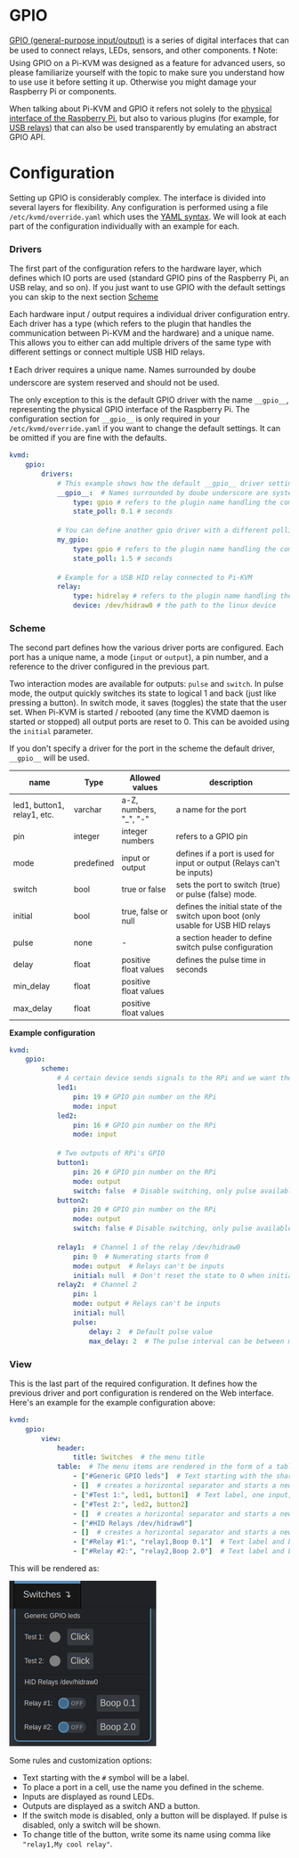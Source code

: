 # GPIO
[GPIO (general-purpose input/output)](https://en.wikipedia.org/wiki/General-purpose_input/output) is a series of digital interfaces that can be used to connect relays, LEDs, sensors, and other components.
:exclamation: Note: Using GPIO on a Pi-KVM was designed as a feature for advanced users, so please familiarize yourself with the topic to make sure you understand how to use use it before setting it up. Otherwise you might damage your Raspberry Pi or components.

When talking about Pi-KVM and GPIO it refers not solely to the [physical interface of the Raspberry Pi](https://www.raspberrypi.org/documentation/usage/gpio), but also to various plugins (for example, for [USB relays](http://vusb.wikidot.com/project:driver-less-usb-relays-hid-interface)) that can also be used transparently by emulating an abstract GPIO API.

# Configuration
Setting up GPIO is considerably complex. The interface is divided into several layers for flexibility. Any configuration is performed using a file `/etc/kvmd/override.yaml` which uses the [YAML syntax](https://docs.ansible.com/ansible/latest/reference_appendices/YAMLSyntax.html). We will look at each part of the configuration individually with an example for each.

### Drivers
The first part of the configuration refers to the hardware layer, which defines which IO ports are used (standard GPIO pins of the Raspberry Pi, an USB relay, and so on). 
If you just want to use GPIO with the default settings you can skip to the next section [Scheme](#Scheme)

Each hardware input / output requires a individual driver configuration entry. Each driver has a type (which refers to the plugin that handles the communication between Pi-KVM and the hardware) and a unique name. 
This allows you to either can add multiple drivers of the same type with different settings or connect multiple USB HID relays.

:exclamation: Each driver requires a unique name. Names surrounded by doube underscore are system reserved and should not be used.

The only exception to this is the default GPIO driver with the name `__gpio__`, representing the physical GPIO interface of the Raspberry Pi. The configuration section for `__gpio__` is only required in your `/etc/kvmd/override.yaml` if you want to change the default settings. It can be omitted if you are fine with the defaults.

```yaml
kvmd:
    gpio:
        drivers:
            # This example shows how the default __gpio__ driver settings can be changed. It can be omitted if you are fine with the defaults.
            __gpio__:  # Names surrounded by doube underscore are system reserved
                type: gpio # refers to the plugin name handling the communication
                state_poll: 0.1 # seconds

            # You can define another gpio driver with a different polling interval
            my_gpio: 
                type: gpio # refers to the plugin name handling the communication
                state_poll: 1.5 # seconds
                    
            # Example for a USB HID relay connected to Pi-KVM
            relay:
                type: hidrelay # refers to the plugin name handling the communication
                device: /dev/hidraw0 # the path to the linux device
```

### Scheme
The second part defines how the various driver ports are configured. Each port has a unique name, a mode (`input` or `output`), a pin number, and a reference to the driver configured in the previous part.

Two interaction modes are available for outputs: `pulse` and `switch`. In pulse mode, the output quickly switches its state to logical 1 and back (just like pressing a button). In switch mode, it saves (toggles) the state that the user set. When Pi-KVM is started / rebooted (any time the KVMD daemon is started or stopped) all output ports are reset to 0. This can be avoided using the `initial` parameter.

If you don't specify a driver for the port in the scheme the default driver, `__gpio__` will be used.

|  name                         |   Type      |   Allowed values       |   description                          |
|---                            |---          |---                     |---                                     |
| led1, button1, relay1, etc.   | varchar     | a-Z, numbers, "_", "-" | a name for the port                    |
| pin                           | integer     | integer numbers        | refers to a GPIO pin                   |
| mode | predefined| input or output | defines if a port is used for input or output (Relays can't be inputs)|
| switch | bool | true or false | sets the port to switch (true) or pulse (false) mode.  |
| initial | bool | true, false or null | defines the initial state of the switch upon boot (only usable for USB HID relays |
| pulse | none | - | a section header to define switch pulse configuration  |
| delay | float | positive float values | defines the pulse time in seconds |
| min_delay | float | positive float values | |
| max_delay | float | positive float values | |

__Example configuration__
```yaml
kvmd:
    gpio:
        scheme:
            # A certain device sends signals to the RPi and we want the Pi-KVM to display this as an led
            led1:
                pin: 19 # GPIO pin number on the RPi
                mode: input 
            led2:
                pin: 16 # GPIO pin number on the RPi
                mode: input 

            # Two outputs of RPi's GPIO
            button1:
                pin: 26 # GPIO pin number on the RPi
                mode: output
                switch: false  # Disable switching, only pulse available
            button2:
                pin: 20 # GPIO pin number on the RPi
                mode: output
                switch: false # Disable switching, only pulse available

            relay1:  # Channel 1 of the relay /dev/hidraw0
                pin: 0  # Numerating starts from 0
                mode: output  # Relays can't be inputs
                initial: null  # Don't reset the state to 0 when initializing and terminating KVMD
            relay2:  # Channel 2
                pin: 1
                mode: output # Relays can't be inputs
                initial: null
                pulse:
                    delay: 2  # Default pulse value
                    max_delay: 2  # The pulse interval can be between min_pulse (0.1 by default) and max_pulse=5
```

### View
This is the last part of the required configuration. It defines how the previous driver and port configuration is rendered on the Web interface. Here's an example for the example configuration above:

```yaml
kvmd:
    gpio:
        view:
            header:
                title: Switches  # the menu title
            table:  # The menu items are rendered in the form of a table of text labels and controls
                - ["#Generic GPIO leds"]  # Text starting with the sharp symbol will be a label
                - []  # creates a horizontal separator and starts a new table
                - ["#Test 1:", led1, button1]  # Text label, one input, one button with text "Click"
                - ["#Test 2:", led2, button2]
                - []  # creates a horizontal separator and starts a new table
                - ["#HID Relays /dev/hidraw0"]
                - []  # creates a horizontal separator and starts a new table
                - ["#Relay #1:", "relay1,Boop 0.1"]  # Text label and button with alternative text
                - ["#Relay #2:", "relay2,Boop 2.0"]  # Text label and button with alternative text
```

This will be rendered as:

<img src="../img/gpio_menu.png" alt="drawing" />

Some rules and customization options:
- Text starting with the `#` symbol will be a label.
- To place a port in a cell, use the name you defined in the scheme.
- Inputs are displayed as round LEDs.
- Outputs are displayed as a switch AND a button.
- If the switch mode is disabled, only a button will be displayed. If pulse is disabled, only a switch will be shown.
- To change title of the button, write some its name using comma like `"relay1,My cool relay"`.

